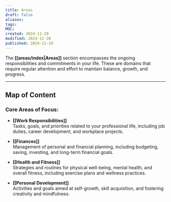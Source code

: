 ```yaml
---
title: Areas
draft: false
aliases: 
tags: 
MOC: 
created: 2024-11-28
modified: 2024-11-28
published: 2024-11-28
---
```

The **[[areas/index|Areas]]** section encompasses the ongoing responsibilities and commitments in your life. These are domains that require regular attention and effort to maintain balance, growth, and progress.

---
## Map of Content

### Core Areas of Focus:

- **[[Work Responsibilities]]**  
    Tasks, goals, and priorities related to your professional life, including job duties, career development, and workplace projects.
    
- **[[Finances]]**  
    Management of personal and financial planning, including budgeting, saving, investing, and long-term financial goals.
    
- **[[Health and Fitness]]**  
    Strategies and routines for physical well-being, mental health, and overall fitness, including exercise plans and wellness practices.
    
- **[[Personal Development]]**  
    Activities and goals aimed at self-growth, skill acquisition, and fostering creativity and mindfulness.
    